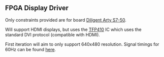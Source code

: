## **FPGA Display Driver**

Only constraints provided are for board [Diligent Arty S7-50](https://digilent.com/reference/programmable-logic/arty-s7/start).

Will support HDMI displays, but uses the [TFP410](https://www.ti.com/product/TFP410?bm-verify=AAQAAAAJ_____4FHhq0tasmGcMa9prB263ygBXKuQsg_7dFPQxqPj-rxjDq3Wz-KMwdWiaZPfFitZpzsQEb5PnOWoiFK_uhZgAUW4UbhSwdYekf2fASXAnQYFyLCRG_2hJsqGTNi5QGg7Ag2gQt9vrdOY7xv_pJNGnVYtEuejURS8mvi3uo1ucTJKcjBs50Lr7vSwaSH-x890nJySP_DOJkcuBanTBoBXxGmV1ndTiKhCRhdKEZFPZ85CoH9oSvj66mEmEn1QEq0_QgDrftPm_UCKhtHbHBJ0zB84tAHoY4uRC5rybUwOwChhko) IC which uses the standard DVI protocol (compatible with HDMI).

First iteration will aim to only support 640x480 resolution. Signal timings for 60Hz can be found [here](http://tinyvga.com/vga-timing/640x480@60Hz).
